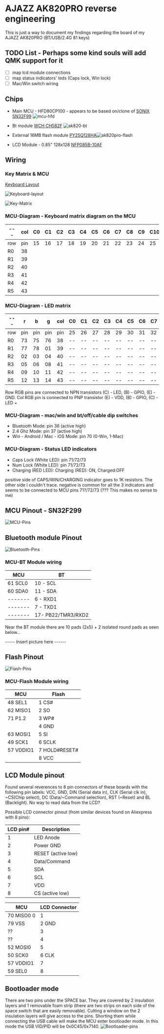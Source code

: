 # AJAZZ AK820PRO reverse engineering

This is just a way to document my findings regarding the board of my AJAZZ AK820PRO (BT/USB/2.4G 81 keys)

## TODO List - Perhaps some kind souls will add QMK support for it
- [ ] map lcd module connections
- [ ] map status indicators' leds (Caps lock, Win lock)
- [ ] Mac/Win switch wiring

## Chips
* Main MCU - HFD80CP100 - appears to be based on/clone of [SONIX SN32F99](https://www.sonix.com.tw/article-jp-4797-39755)
![mcu-hfd](./img/mcu-hfd80cp100.jpg)

* Bt module [WCH CH582F](https://www.wch-ic.com/products/CH583.html?)
  ![ak820-bt](./img/ak820pro-bt.jpg)

* External 16MB flash module [PY25Q128HA](https://puyasemi.com/uploadfiles/2022/09/20220913130446446.pdf)![ak820pro-flash](./img/ak820pro-flash.jpg)

* LCD Module - 0.85" 128x128 [NFP085B-10AF](https://cdn.hackaday.io/files/1881838051221472/GC9107%20DataSheet%20V1.2.pdf)

## Wiring

### Key Matrix & MCU
[Keyboard Layout](http://www.keyboard-layout-editor.com/##@_name=AJAZZ%20AK820%20PRO&author=Fernando%20Birra&switchMount=cherry&plate:true%3B&@_c=%2393acb8&t=%23ffffff&a:6%3B&=Esc&_x:0.25&c=%23cccccc&t=%239989b3%3B&=F1&=F2&=F3&=F4&_x:0.25&c=%239989b3&t=%23cccccc%3B&=F5&=F6&=F7&=F8&_x:0.25&c=%23cccccc&t=%239989b3%3B&=F9&=F10&=F11&=F12&_x:0.25&c=%239989b3&t=%23cccccc%3B&=Delete&_x:0.5%3B&=Knob%3B&@_y:0.25&c=%23cccccc&t=%239989b3&a:4&fa@:4&:4%3B%3B&=~%0A%60&=!%0A1&=%2F@%0A2&=%23%0A3&=$%0A4&=%25%0A5&=%5E%0A6&=%2F&%0A7&=*%0A8&=(%0A9&=)%0A0&=%2F_%0A-&=+%0A%2F=&_c=%239989b3&t=%23cccccc&a:6&w:2%3B&=%3C-%20Backspace&_x:0.5%3B&=Home%3B&@_a:4&fa@:4&=undefined&:0&:0&:0&:0&=undefined%3B&w:1.5%3B&=%3C-%0A-%3E%0A%0A%0A%0A%0ATab&_c=%23cccccc&t=%239989b3&fa@:6%3B%3B&=Q&=W&=E&=R&=T&=Y&=U&=I&=O&=P&_fa@:4&:4%3B%3B&=%7B%0A%5B&=%7D%0A%5D&_w:1.5%3B&=%7C%0A%5C&_x:0.5&c=%239989b3&t=%23cccccc&a:6&f:3%3B&=PgUp%3B&@_f:3&w:1.75%3B&=Caps%20Lock&_c=%23cccccc&t=%239989b3&a:4&fa@:6%3B%3B&=A&=S&=D&_n:true%3B&=F&=G&=H&_n:true%3B&=J&=K&=L&_fa@:4&:4%3B%3B&=%2F:%0A%2F%3B&=%22%0A'&_c=%2393acb8&t=%23cccccc&a:6&f:3&w:2.25%3B&=Enter&_x:0.5&c=%239989b3&f:3%3B&=PgDn%3B&@_f:3&w:2.25%3B&=Shift&_c=%23cccccc&t=%239989b3&a:4&fa@:6%3B%3B&=Z&=X&=C&=V&=B&=N&=M&_fa@:4&:4%3B%3B&=%3C%0A,&=%3E%0A.&=%3F%0A%2F%2F&_c=%239989b3&t=%23cccccc&a:6&f:3&w:1.75%3B&=Shift%3B&@_y:-0.8499999999999996&x:15.5&c=%23cccccc&t=%23000000&a:5&f:3&d:true%3B&=LCD%0A128x128%0A%0A%0A%0A%0AScreen%3B&@_y:-0.9000000000000004&x:14.25&c=%239989b3&t=%23cccccc&a:4&fa@:9%3B%3B&=↑%3B&@_y:-0.25&a:6&f:3&w:1.25%3B&=Ctrl&_f:3&w:1.25%3B&=Win&_f:3&w:1.25%3B&=Alt&_c=%2393acb8&a:7&w:6.25%3B&=&_c=%239989b3&a:6&f:3%3B&=Alt&_f:3%3B&=Fn&_f:3%3B&=Ctrl%3B&@_y:-0.75&x:13.25&a:4&f:3%3B&=←&_f:3%3B&=↓&_f:3%3B&=→)

![Keyboard-layout](./img/ak820pro-layout.png)

![Key-Matrix](./img/ak820pro-wiring.png)

### MCU-Diagram - Keyboard matrix diagram on the MCU

| --- | col | C0 | C1 | C2 | C3 | C4 | C5 | C6 | C7 | C8 | C9 | C10 | C11 | C12 | C13 | C14 |
| --- | --- | -- | -- | -- | -- | -- | -- | -- | -- | -- | -- | --- | --- | --- | --- | --- |
| row | pin | 15 | 16 | 17 | 18 | 19 | 20 | 21 | 22 | 23 | 24 | 25  | 26  | 29  | 30  | 27  |
| R0  | 38  |    |    |    |    |    |    |    |    |    |    |     |     |     |     |     |
| R1  | 39  |    |    |    |    |    |    |    |    |    |    |     |     |     |     |     |
| R2  | 40  |    |    |    |    |    |    |    |    |    |    |     |     |     |     |     |
| R3  | 41  |    |    |    |    |    |    |    |    |    |    |     |     |     |     |     |
| R4  | 42  |    |    |    |    |    |    |    |    |    |    |     |     |     |     |     |
| R5  | 43  |    |    |    |    |    |    |    |    |    |    |     |     |     |     |     |

### MCU-Diagram - LED matrix

| --- |   r  |   b  |   g  | col | C0 | C1 | C2 | C3 | C4 | C5 | C6 | C7 | C8 | C9 | C10 | C11 | C12 | C13 | C14 | C15 | C16 | C17 | C18 |
| --- |  --- |  --- |  --- | --- | -- | -- | -- | -- | -- | -- | -- | -- | -- | -- | --  | --  | --  | --  | --  | --  | --  | --  | --  |
| row |  pin |  pin |  pin | pin | 25 | 26 | 27 | 28 | 29 | 30 | 31 | 32 | 34 | 35 | 36  | 37  | 38  | 39  | 40  | 41  | 42  | 43  | 44  |
| R0  |  73  |  75  |  76  |  38 | -- | -- | -- | -- | -- | -- | -- | -- | -- | -- | --- | --- | --- | --- | --- | --- | --- | --- | --- |
| R1  |  77  |  78  |  01  |  39 | -- | -- | -- | -- | -- | -- | -- | -- | -- | -- | --- | --- | --- | --- | --- | --- | --- | --- | --- |
| R2  |  02  |  03  |  04  |  40 | -- | -- | -- | -- | -- | -- | -- | -- | -- | -- | --- | --- | --- | --- | --- | --- | --- | --- | --- |
| R3  |  05  |  06  |  08  |  41 | -- | -- | -- | -- | -- | -- | -- | -- | -- | -- | --- | --- | --- | --- | --- | --- | --- | --- | --- |
| R4  |  09  |  10  |  11  |  42 | -- | -- | -- | -- | -- | -- | -- | -- | -- | -- | --- | --- | --- | --- | --- | --- | --- | --- | --- |
| R5  |  12  |  13  |  14  |  43 | -- | -- | -- | -- | -- | -- | -- | -- | -- | -- | --- | --- | --- | --- | --- | --- | --- | --- | --- |

Row RGB pins are connected to NPN transistors (C) - LED, (B) - GPIO, (E) - GND.
Col RGB pin is connected to PNP transistor (E) - VDD, (B) - GPIO, (C) - LED + 

### MCU-Diagram - mac/win and bt/off/cable dip switches

- Bluetooth Mode: pin 36 (active high)
- 2.4 Ghz Mode: pin 37 (active high)
- Win - Android / Mac - iOS Mode: pin 70 (0-Win, 1-Mac)

### MCU-Diagram - Status LED indicators
- Caps Lock (White LED): pin 71/72/73
- Num Lock (White LED): pin 71/72/73
- Charging (RED LED): Charging (RED): ON, Charged:OFF

positive side of CAPS/WIN/CHARGING indicator goes to 1K resistors. The other side I couldn't trace.
negative is common for all the 3 indicators and seems to be connected to MCU pins 71?/72/73 (??? This makes no sense to me)

## MCU Pinout - SN32F299
![MCU-Pins](./img/MCU_SN32F299-pinout.png)

## Bluetooth module Pinout
![Bluetooth-Pins](./img/wch-ch582f-pinout.png)

### MCU-BT Module wiring
| MCU      |  BT                 |
|----------|---------------------|
|  61 SCL0 |  10 - SCL           |
|  60 SDA0 |  11 - SDA           |
|  ------- |  6 - RXD1           |
|  ------- |  7 - TXD1           |
|  ------- |  17- PB22/TMR3/RXD2 |

Near the BT module there are 10 pads (2x5) + 2 isolated round pads as seen below...

----- Insert picture here ------

## Flash Pinout
![Flash-Pins](./img/py25q128ha-pinout.png)

### MCU-Flash Module wiring

| MCU        | Flash            |
|------------|------------------|
|  48 SEL1   |   1 CS#          |
|  62 MISO1  |   2 SO           |
|  71 P1.2   |   3 WP#          |
|            |   4 GND          |
|  63 MOSI1  |   5 SI           |
|  49 SCK1   |   6 SCLK         |
|  57 VDDIO1 |   7 HOLD#RESET#  |
|            |   8 VCC          |

## LCD Module pinout

Found several reverences to 8 pin connectors of these boards with the following pin labels: VCC, GND, DIN (Serial data in), CLK (Serial clk in), ~CS(Chip select), DC (Data/~Command selection), RST (~Reset) and BL (Backlight). No way to read data from the LCD?

Possible LCD connector pinout (from similar devices found on Aliexpress with 8 pins):

| LCD pin# | Description        |
|----------|--------------------|
|     1    | LED Anode          |
|     2    | Power GND          |
|     3    | RESET (active low) |
|     4    | Data/Command       |
|     5    | SDA                |
|     6    | SCL                |
|     7    | VDD                |
|     8    | CS (active low)    |


| MCU        | LCD Connector    |
|------------|------------------|
| 70 MISO0 0 |   1              | SCL0?
| 79 VSS     |   2 GND          |
| ??         |   3              |
| ??         |   4              |
| 52 MOSI0   |   5              | P3.2
| 50 SCK0    |   6 CLK          | P3.0
| 57 VDDIO1  |   7              |
| 59 SEL0    |   8              |

## Bootloader mode
There are two pins under the SPACE bar. They are covered by 2 insulation layers and 1 removable foam strip (there are two strips on each side of the space switch that are easily removable). Cutting a window on the 2 insulation layers will give access to the pins. Shorting them while connecting the USB cable will make the MCU enter bootloader mode. In this mode the USB VID/PID will be 0x0C45/0x7140.
![Bootloader-pins](./img/bootloader-pins.jpg)
